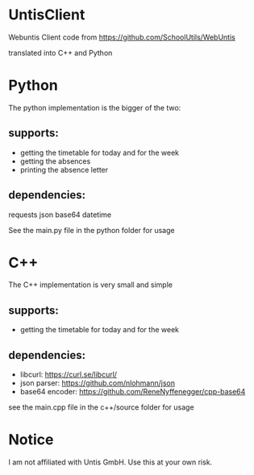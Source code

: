 # UntisClient

Webuntis Client code from https://github.com/SchoolUtils/WebUntis

translated into C++ and Python

# Python

The python implementation is the bigger of the two:

## supports:

* getting the timetable for today and for the week
* getting the absences
* printing the absence letter

## dependencies:

requests
json
base64
datetime

See the main.py file in the python folder for usage

# C++

The C++ implementation is very small and simple

## supports:

* getting the timetable for today and for the week

## dependencies:

* libcurl: https://curl.se/libcurl/
* json parser: https://github.com/nlohmann/json
* base64 encoder: https://github.com/ReneNyffenegger/cpp-base64

see the main.cpp file in the c++/source folder for usage

# Notice

I am not affiliated with Untis GmbH. Use this at your own risk.
